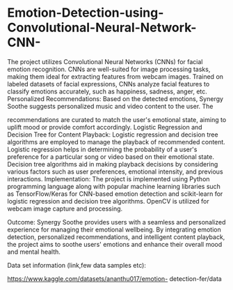 # Emotion-Detection-using-Convolutional-Neural-Network-CNN-
The project utilizes Convolutional Neural Networks (CNNs) for facial emotion recognition. CNNs are well-suited for image processing tasks, making them ideal for extracting features from webcam images. Trained on labeled datasets of facial expressions, CNNs analyze facial features to classify emotions accurately, such as happiness, sadness, anger, etc. Personalized Recommendations: Based on the detected emotions, Synergy Soothe suggests personalized music and video content to the user. The

recommendations are curated to match the user's emotional state, aiming to uplift mood or provide comfort accordingly. Logistic Regression and Decision Tree for Content Playback: Logistic regression and decision tree algorithms are employed to manage the playback of recommended content. Logistic regression helps in determining the probability of a user's preference for a particular song or video based on their emotional state. Decision tree algorithms aid in making playback decisions by considering various factors such as user preferences, emotional intensity, and previous interactions. Implementation: The project is implemented using Python programming language along with popular machine learning libraries such as TensorFlow/Keras for CNN-based emotion detection and scikit-learn for logistic regression and decision tree algorithms. OpenCV is utilized for webcam image capture and processing.

Outcome: Synergy Soothe provides users with a seamless and personalized experience for managing their emotional wellbeing. By integrating emotion detection, personalized recommendations, and intelligent content playback, the project aims to soothe users' emotions and enhance their overall mood and mental health.

Data set information (link,few data samples etc):

https://www.kaggle.com/datasets/ananthu017/emotion- detection-fer/data
